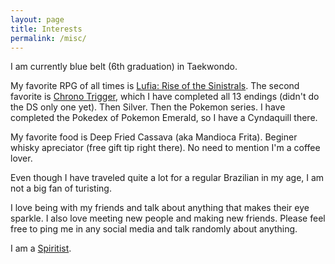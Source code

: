 ```yaml
---
layout: page
title: Interests
permalink: /misc/
---
```


I am currently blue belt (6th graduation) in Taekwondo.

My favorite RPG of all times is [Lufia: Rise of the Sinistrals](https://en.wikipedia.org/wiki/Lufia_II:_Rise_of_the_Sinistrals).
The second favorite is [Chrono Trigger](https://en.wikipedia.org/wiki/Chrono_Trigger), 
which I have completed all 13 endings (didn't do the DS only one yet).
Then Silver. Then the Pokemon series. I have completed the Pokedex of Pokemon
Emerald, so I have a Cyndaquill there. 

My favorite food is Deep Fried Cassava (aka Mandioca Frita). 
Beginer whisky apreciator (free gift tip right there).
No need to mention I'm a coffee lover. 

Even though I have traveled quite a lot for a regular Brazilian in my age,
I am not a big fan of turisting.

I love being with my friends and talk about anything that makes their eye sparkle.
I also love meeting new people and making new friends. Please feel free to ping me
in any social media and talk randomly about anything.

I am a [Spiritist](https://en.wikipedia.org/wiki/Spiritism).
